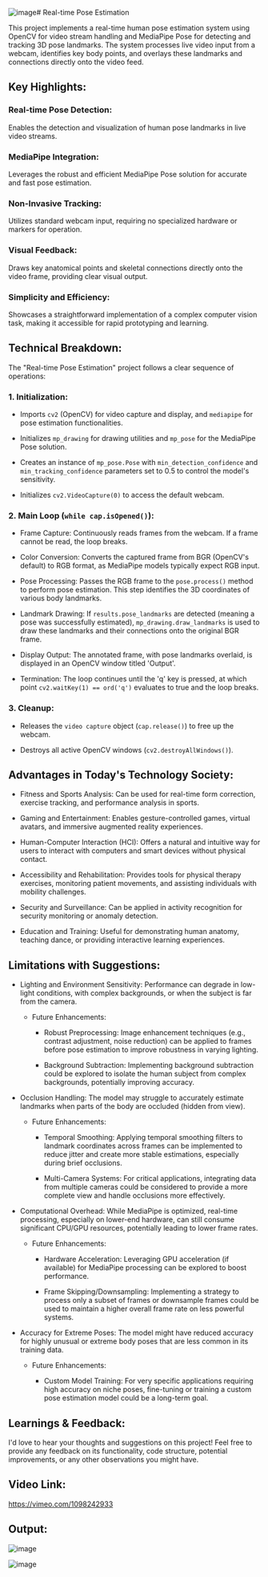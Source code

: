 ![image](https://github.com/user-attachments/assets/04e6172c-ac0e-42ff-9d54-d1b739df2a90)# Real-time Pose Estimation

This project implements a real-time human pose estimation system using OpenCV for video stream handling and MediaPipe Pose for detecting and tracking 3D pose landmarks. The system processes live video input from a webcam, identifies key body points, and overlays these landmarks and connections directly onto the video feed.


## Key Highlights:

### Real-time Pose Detection:
Enables the detection and visualization of human pose landmarks in live video streams.

### MediaPipe Integration:
Leverages the robust and efficient MediaPipe Pose solution for accurate and fast pose estimation.

### Non-Invasive Tracking:
Utilizes standard webcam input, requiring no specialized hardware or markers for operation.

### Visual Feedback:
Draws key anatomical points and skeletal connections directly onto the video frame, providing clear visual output.

### Simplicity and Efficiency:
Showcases a straightforward implementation of a complex computer vision task, making it accessible for rapid prototyping and learning.

## Technical Breakdown:
The "Real-time Pose Estimation" project follows a clear sequence of operations:

### 1. Initialization:

* Imports `cv2` (OpenCV) for video capture and display, and `mediapipe` for pose estimation functionalities.

* Initializes `mp_drawing` for drawing utilities and `mp_pose` for the MediaPipe Pose solution.

* Creates an instance of `mp_pose.Pose` with `min_detection_confidence` and `min_tracking_confidence` parameters set to 0.5 to control the model's sensitivity.

* Initializes `cv2.VideoCapture(0)` to access the default webcam.

### 2. Main Loop (`while cap.isOpened()`):

* Frame Capture: Continuously reads frames from the webcam. If a frame cannot be read, the loop breaks.

* Color Conversion: Converts the captured frame from BGR (OpenCV's default) to RGB format, as MediaPipe models typically expect RGB input.

* Pose Processing: Passes the RGB frame to the `pose.process()` method to perform pose estimation. This step identifies the 3D coordinates of various body landmarks.

* Landmark Drawing: If `results.pose_landmarks` are detected (meaning a pose was successfully estimated), `mp_drawing.draw_landmarks` is used to draw these landmarks and their connections onto the original BGR frame.

* Display Output: The annotated frame, with pose landmarks overlaid, is displayed in an OpenCV window titled 'Output'.

* Termination: The loop continues until the 'q' key is pressed, at which point `cv2.waitKey(1) == ord('q')` evaluates to true and the loop breaks.

### 3. Cleanup:
* Releases the `video capture` object (`cap.release()`) to free up the webcam.

* Destroys all active OpenCV windows (`cv2.destroyAllWindows()`).

## Advantages in Today's Technology Society:
* Fitness and Sports Analysis: Can be used for real-time form correction, exercise tracking, and performance analysis in sports.

* Gaming and Entertainment: Enables gesture-controlled games, virtual avatars, and immersive augmented reality experiences.

* Human-Computer Interaction (HCI): Offers a natural and intuitive way for users to interact with computers and smart devices without physical contact.

* Accessibility and Rehabilitation: Provides tools for physical therapy exercises, monitoring patient movements, and assisting individuals with mobility challenges.

* Security and Surveillance: Can be applied in activity recognition for security monitoring or anomaly detection.

* Education and Training: Useful for demonstrating human anatomy, teaching dance, or providing interactive learning experiences.

## Limitations with Suggestions:
* Lighting and Environment Sensitivity: Performance can degrade in low-light conditions, with complex backgrounds, or when the subject is far from the camera.

  * Future Enhancements:

    * Robust Preprocessing: Image enhancement techniques (e.g., contrast adjustment, noise reduction) can be applied to frames before pose estimation to improve robustness in varying lighting.

    * Background Subtraction: Implementing background subtraction could be explored to isolate the human subject from complex backgrounds, potentially improving accuracy.

* Occlusion Handling: The model may struggle to accurately estimate landmarks when parts of the body are occluded (hidden from view).

  * Future Enhancements:

    * Temporal Smoothing: Applying temporal smoothing filters to landmark coordinates across frames can be implemented to reduce jitter and create more stable estimations, especially during brief occlusions.

    * Multi-Camera Systems: For critical applications, integrating data from multiple cameras could be considered to provide a more complete view and handle occlusions more effectively.

* Computational Overhead: While MediaPipe is optimized, real-time processing, especially on lower-end hardware, can still consume significant CPU/GPU resources, potentially leading to lower frame rates.

  * Future Enhancements:

    * Hardware Acceleration: Leveraging GPU acceleration (if available) for MediaPipe processing can be explored to boost performance.

    * Frame Skipping/Downsampling: Implementing a strategy to process only a subset of frames or downsample frames could be used to maintain a higher overall frame rate on less powerful systems.

* Accuracy for Extreme Poses: The model might have reduced accuracy for highly unusual or extreme body poses that are less common in its training data.

  * Future Enhancements:

    * Custom Model Training: For very specific applications requiring high accuracy on niche poses, fine-tuning or training a custom pose estimation model could be a long-term goal.

## Learnings & Feedback:
I'd love to hear your thoughts and suggestions on this project! Feel free to provide any feedback on its functionality, code structure, potential improvements, or any other observations you might have.

## Video Link:
https://vimeo.com/1098242933

## Output:
![image](https://github.com/user-attachments/assets/7a5b6d13-70ef-4179-ae44-a7e8b4667ec3)

![image](https://github.com/user-attachments/assets/db170f18-b198-47ba-8dd7-dba153520ce0)


